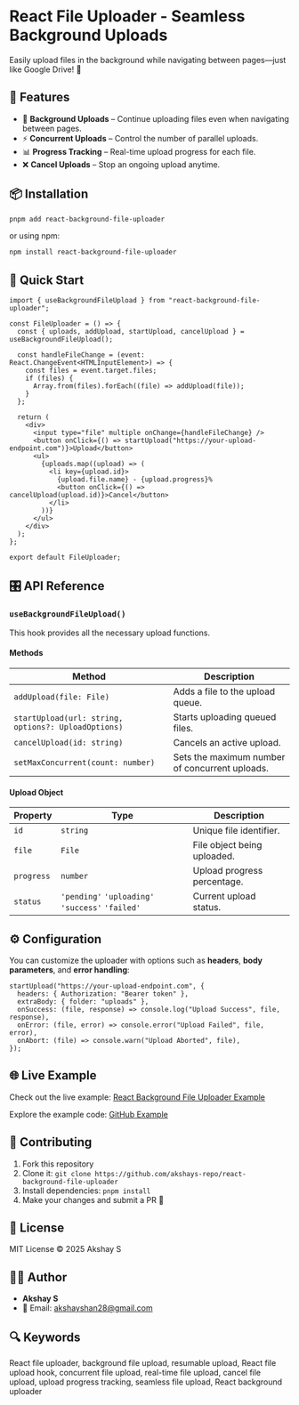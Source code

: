 # React File Uploader - Seamless Background Uploads

Easily upload files in the background while navigating between pages—just like Google Drive! 🚀

## 🌟 Features

- 📂 **Background Uploads** – Continue uploading files even when navigating between pages.
- ⚡ **Concurrent Uploads** – Control the number of parallel uploads.
- 📊 **Progress Tracking** – Real-time upload progress for each file.
- ❌ **Cancel Uploads** – Stop an ongoing upload anytime.

## 📦 Installation

```sh
pnpm add react-background-file-uploader
```

or using npm:

```sh
npm install react-background-file-uploader
```

## 🚀 Quick Start

```tsx
import { useBackgroundFileUpload } from "react-background-file-uploader";

const FileUploader = () => {
  const { uploads, addUpload, startUpload, cancelUpload } = useBackgroundFileUpload();

  const handleFileChange = (event: React.ChangeEvent<HTMLInputElement>) => {
    const files = event.target.files;
    if (files) {
      Array.from(files).forEach((file) => addUpload(file));
    }
  };

  return (
    <div>
      <input type="file" multiple onChange={handleFileChange} />
      <button onClick={() => startUpload("https://your-upload-endpoint.com")}>Upload</button>
      <ul>
        {uploads.map((upload) => (
          <li key={upload.id}>
            {upload.file.name} - {upload.progress}%
            <button onClick={() => cancelUpload(upload.id)}>Cancel</button>
          </li>
        ))}
      </ul>
    </div>
  );
};

export default FileUploader;
```

## 🎛 API Reference

### `useBackgroundFileUpload()`

This hook provides all the necessary upload functions.

#### **Methods**

| Method                                              | Description                                    |
| --------------------------------------------------- | ---------------------------------------------- |
| `addUpload(file: File)`                             | Adds a file to the upload queue.               |
| `startUpload(url: string, options?: UploadOptions)` | Starts uploading queued files.                 |
| `cancelUpload(id: string)`                          | Cancels an active upload.                      |
| `setMaxConcurrent(count: number)`                   | Sets the maximum number of concurrent uploads. |

#### **Upload Object**

| Property   | Type        | Description                 |
| ---------- | ----------- | --------------------------- |
| `id`       | `string`    | Unique file identifier.     |
| `file`     | `File`      | File object being uploaded. |
| `progress` | `number`    | Upload progress percentage. |
| `status`   | `'pending'` `'uploading'` `'success'` `'failed'` | Current upload status. |

## ⚙ Configuration

You can customize the uploader with options such as **headers**, **body parameters**, and **error handling**:

```tsx
startUpload("https://your-upload-endpoint.com", {
  headers: { Authorization: "Bearer token" },
  extraBody: { folder: "uploads" },
  onSuccess: (file, response) => console.log("Upload Success", file, response),
  onError: (file, error) => console.error("Upload Failed", file, error),
  onAbort: (file) => console.warn("Upload Aborted", file),
});
```

## 🌐 Live Example

Check out the live example: [React Background File Uploader Example](https://react-background-file-uploader-example.vercel.app/)

Explore the example code: [GitHub Example](https://github.com/akshays-repo/react-background-file-uploader/tree/main/packages/example)

## 🤝 Contributing

1. Fork this repository
2. Clone it: `git clone https://github.com/akshays-repo/react-background-file-uploader`
3. Install dependencies: `pnpm install`
4. Make your changes and submit a PR 🚀

## 📜 License

MIT License © 2025 Akshay S

## 👨‍💻 Author

- **Akshay S**
- 📧 Email: [akshayshan28@gmail.com](mailto:akshayshan28@gmail.com)

## 🔍 Keywords

React file uploader, background file upload, resumable upload, React file upload hook, concurrent file upload, real-time file upload, cancel file upload, upload progress tracking, seamless file upload, React background uploader

